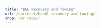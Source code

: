 ```yaml
---
title: "B&L Recovery and Towing"
url: /carteret/bandl-recovery-and-towing/
shop: car repair
---
```

